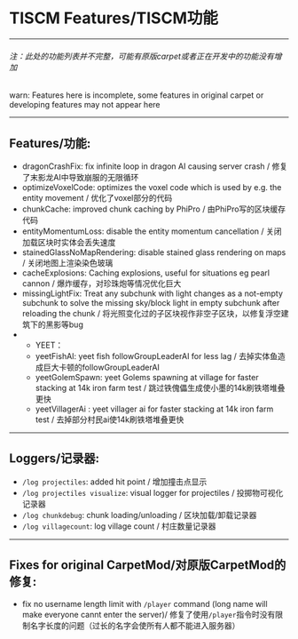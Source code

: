 # TISCM Features/TISCM功能

------

###### 注：此处的功能列表并不完整，可能有原版carpet或者正在开发中的功能没有增加

warn: Features here is incomplete, some features in original carpet or developing features may not appear here

------

## Features/功能:

* dragonCrashFix: fix infinite loop in dragon AI causing server crash / 修复了末影龙AI中导致崩服的无限循环
* optimizeVoxelCode: optimizes the voxel code which is used by e.g. the entity movement / 优化了voxel部分的代码
* chunkCache: improved chunk caching by PhiPro / 由PhiPro写的区块缓存代码
* entityMomentumLoss: disable the entity momentum cancellation / 关闭加载区块时实体会丢失速度
* stainedGlassNoMapRendering: disable stained glass rendering on maps / 关闭地图上渲染染色玻璃
* cacheExplosions: Caching explosions, useful for situations eg pearl cannon / 爆炸缓存，对珍珠炮等情况优化巨大
* missingLightFix: Treat any subchunk with light changes as a not-empty subchunk to solve the missing sky/block light in empty subchunk after reloading the chunk / 将光照变化过的子区块视作非空子区块，以修复浮空建筑下的黑影等bug
* * YEET：
  * yeetFishAI: yeet fish followGroupLeaderAI for less lag / 去掉实体鱼造成巨大卡顿的followGroupLeaderAI
  * yeetGolemSpawn: yeet Golems spawning at village for faster stacking at 14k iron farm test / 跳过铁傀儡生成使小墨的14k刷铁塔堆叠更快
  * yeetVillagerAi : yeet villager ai for faster stacking at 14k iron farm test / 去掉部分村民ai使14k刷铁塔堆叠更快

------

## Loggers/记录器:

* `/log projectiles`: added hit point / 增加撞击点显示
* `/log projectiles visualize`: visual logger for projectiles / 投掷物可视化记录器
* `/log chunkdebug`: chunk loading/unloading / 区块加载/卸载记录器
* `/log villagecount`: log village count / 村庄数量记录器

------

## Fixes for original CarpetMod/对原版CarpetMod的修复:

* fix no username length limit with `/player` command (long name will make everyone cannt enter the server)/ 修复了使用`/player`指令时没有限制名字长度的问题（过长的名字会使所有人都不能进入服务器）

